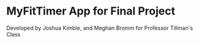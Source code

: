 # MyFitTimer App for Final Project

Developed by Joshua Kimble, and Meghan Bromm for Professor Tillman's Class

